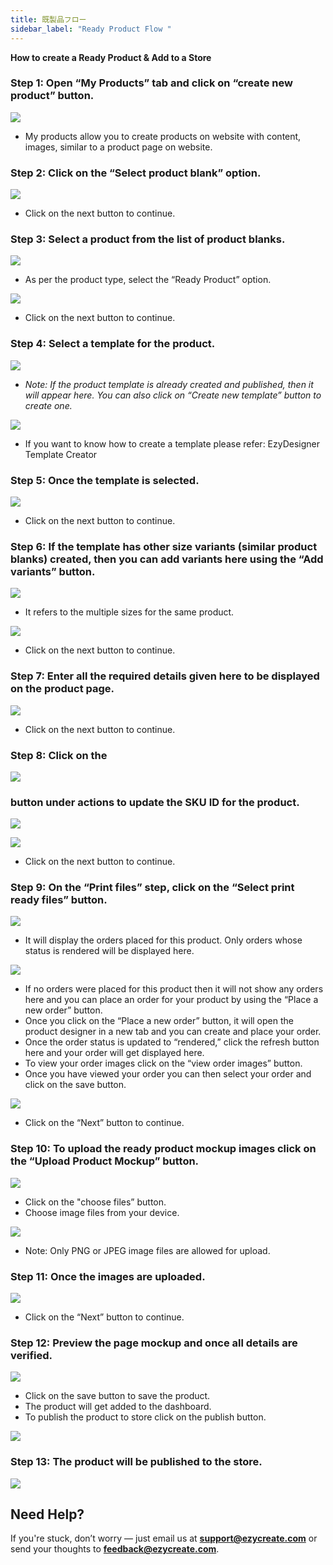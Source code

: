 ```yaml
---
title: 既製品フロー
sidebar_label: "Ready Product Flow "
---
```

**How to create a Ready Product & Add to a Store**

### **Step 1:** Open “My Products” tab and click on “create new product” button.

![](https://ezy-resources.s3.ap-south-1.amazonaws.com/en/HTCRPNATS1.png)

* My products allow you to create products on website with content, images, similar to a product page on website.

### **Step 2: Click on the “Select product blank” option.**

![](https://ezy-resources.s3.ap-south-1.amazonaws.com/en/HTCRPNATS2.png)

* Click on the next button to continue.

### **Step 3: Select a product from the list of product blanks.**

![](https://ezy-resources.s3.ap-south-1.amazonaws.com/en/HTCRPNATS3.png)

* As per the product type, select the “Ready Product” option.

![](https://ezy-resources.s3.ap-south-1.amazonaws.com/en/HTCRPNATS4.png)

* Click on the next button to continue.

### **Step 4: Select a template for the product.**

![](https://ezy-resources.s3.ap-south-1.amazonaws.com/en/HTCRPNATS5.png)

* *Note: If the product template is already created and published, then it will appear here. You can also click on “Create new template” button to create one.*

![](https://ezy-resources.s3.ap-south-1.amazonaws.com/en/HTCRPNATS6.png)

* If you want to know how to create a template please refer:
  EzyDesigner Template Creator

### **Step 5: Once the template is selected.**

![](https://ezy-resources.s3.ap-south-1.amazonaws.com/en/HTCRPNATS7.png)

* Click on the next button to continue.

### **Step 6: If the template has other size variants (similar product blanks) created, then you can add variants here using the “Add variants” button.**

![](https://ezy-resources.s3.ap-south-1.amazonaws.com/en/HTCRPNATS8.png)

* It refers to the multiple sizes for the same product.

![](https://ezy-resources.s3.ap-south-1.amazonaws.com/en/HTCRPNATS9.png)

* Click on the next button to continue.

### **Step 7: Enter all the required details given here to be displayed on the product page.**

![](https://ezy-resources.s3.ap-south-1.amazonaws.com/en/HTCRPNATS10.png)

* Click on the next button to continue.

### **Step 8: Click on the** 

![](https://ezy-resources.s3.ap-south-1.amazonaws.com/en/HTCRPNATS22.png)

###  **button under actions to update the SKU ID for the product.**

![](https://ezy-resources.s3.ap-south-1.amazonaws.com/en/HTCRPNATS11.png)

![](https://ezy-resources.s3.ap-south-1.amazonaws.com/en/HTCRPNATS12.png)

* Click on the next button to continue.

### **Step 9: On the “Print files” step, click on the “Select print ready files” button.**

![](https://ezy-resources.s3.ap-south-1.amazonaws.com/en/HTCRPNATS13.png)

* It will display the orders placed for this product. Only orders whose status is rendered will be displayed here.

![](https://ezy-resources.s3.ap-south-1.amazonaws.com/en/HTCRPNATS14.png)

* If no orders were placed for this product then it will not show any orders here and you can place an order for your product by using the “Place a new order” button.
* Once you click on the “Place a new order” button, it will open the product designer in a new tab and you can create and place your order.
* Once the order status is updated to “rendered,” click the refresh button here and your order will get displayed here.
* To view your order images click on the “view order images” button.
* Once you have viewed your order you can then select your order and click on the save button.

![](https://ezy-resources.s3.ap-south-1.amazonaws.com/en/HTCRPNATS15.png)

* Click on the “Next” button to continue.

### **Step 10: To upload the ready product mockup images click on the “Upload Product Mockup” button.**

![](https://ezy-resources.s3.ap-south-1.amazonaws.com/en/HTCRPNATS16.png)

* Click on the "choose files” button.
* Choose image files from your device.

![](https://ezy-resources.s3.ap-south-1.amazonaws.com/en/HTCRPNATS17.png)

* Note: Only PNG or JPEG image files are allowed for upload.

### **Step 11: Once the images are uploaded.**

![](https://ezy-resources.s3.ap-south-1.amazonaws.com/en/HTCRPNATS18.png)

* Click on the “Next” button to continue.

### **Step 12: Preview the page mockup and once all details are verified.**

![](https://ezy-resources.s3.ap-south-1.amazonaws.com/en/HTCRPNATS19.png)

* Click on the save button to save the product.
* The product will get added to the dashboard.
* To publish the product to store click on the publish button.

![](https://ezy-resources.s3.ap-south-1.amazonaws.com/en/HTCRPNATS20.png)

### **Step 13:** The product will be published to the store.

![](https://ezy-resources.s3.ap-south-1.amazonaws.com/en/HTCRPNATS21.png)

## **Need Help?**

If you're stuck, don’t worry — just email us at **support@ezycreate.com** or send your thoughts to **feedback@ezycreate.com**.
